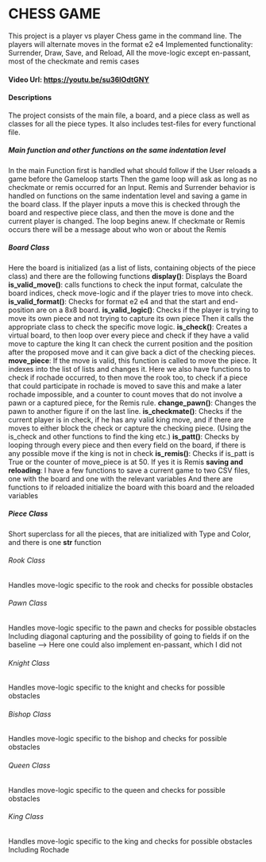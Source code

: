 # CHESS GAME
This project is a player vs player Chess game in the command line. The players will alternate moves in the format e2 e4
Implemented functionality: Surrender, Draw, Save, and Reload, All the move-logic except en-passant, most of the checkmate and remis cases
#### Video Url: https://youtu.be/su36lOdtGNY
#### Descriptions
The project consists of the main file, a board, and a piece class as well as classes for all the piece types. It also includes test-files
for every functional file.
##### Main function and other functions on the same indentation level
In the main Function first is handled what should follow if the User reloads a game before the Gameloop starts
Then the game loop will ask as long as no checkmate or remis occurred for an Input.
Remis and Surrender behavior is handled on functions on the same indentation level and saving a game in the board class.
If the player inputs a move this is checked through the board and respective piece class, and then the move is done
and the current player is changed. The loop begins anew.
If checkmate or Remis occurs there will be a message about who won or about the Remis
##### Board Class
Here the board is initialized (as a list of lists, containing objects of the piece class) and there are the following functions
__display()__: Displays the Board
__is_valid_move()__: calls functions to check the input format, calculate the board indices, check move-logic and if the player tries to move
                 into check.
__is_valid_format()__: Checks for format e2 e4 and that the start and end-position are on a 8x8 board.
__is_valid_logic()__: Checks if the player is trying to move its own piece and not trying to capture its own piece
                  Then it calls the appropriate class to check the specific move logic.
__is_check()__: Creates a virtual board, to then loop over every piece and check if they have a valid move to capture the king
            It can check the current position and the position after the proposed move and it can give back a dict of the checking pieces.
__move_piece__: If the move is valid, this function is called to move the piece. It indexes into the list of lists and changes it. Here we
                also have functions to check if rochade occurred, to then move the rook too, to check if a piece that could participate in
                rochade is moved to save this and make a later rochade impossible, and a counter to count moves that do not involve a pawn
                or a captured piece, for the Remis rule.
__change_pawn()__: Changes the pawn to another figure if on the last line.
__is_checkmate()__: Checks if the current player is in check, if he has any valid king move, and if there are moves to either block the check
                    or capture the checking piece. (Using the is_check and other functions to find the king etc.)
__is_patt()__: Checks by looping through every piece and then every field on the board, if there is any possible move if the king is not in check
__is_remis()__: Checks if is_patt is True or the counter of move_piece is at 50. If yes it is Remis
__saving and reloading__: I have a few functions to save a current game to two CSV files, one with the board and one with the relevant variables
                          And there are functions to if reloaded initialize the board with this board and the reloaded variables

##### Piece Class
Short superclass for all the pieces, that are initialized with Type and Color, and there is one __str__ function
###### Rook Class
Handles move-logic specific to the rook and checks for possible obstacles
###### Pawn Class
Handles move-logic specific to the pawn and checks for possible obstacles
Including diagonal capturing and the possibility of going to fields if on the baseline
--> Here one could also implement en-passant, which I did not
###### Knight Class
Handles move-logic specific to the knight and checks for possible obstacles
###### Bishop Class
Handles move-logic specific to the bishop and checks for possible obstacles
###### Queen Class
Handles move-logic specific to the queen and checks for possible obstacles
###### King Class
Handles move-logic specific to the king and checks for possible obstacles
Including Rochade
